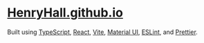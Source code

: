 # [HenryHall.github.io](https://henryhall.github.io/)

Built using
[TypeScript](https://www.typescriptlang.org/),
[React](https://react.dev/),
[Vite](https://vitejs.dev/),
[Material UI](https://mui.com/core/),
[ESLint](https://eslint.org/), and
[Prettier](https://prettier.io/).
